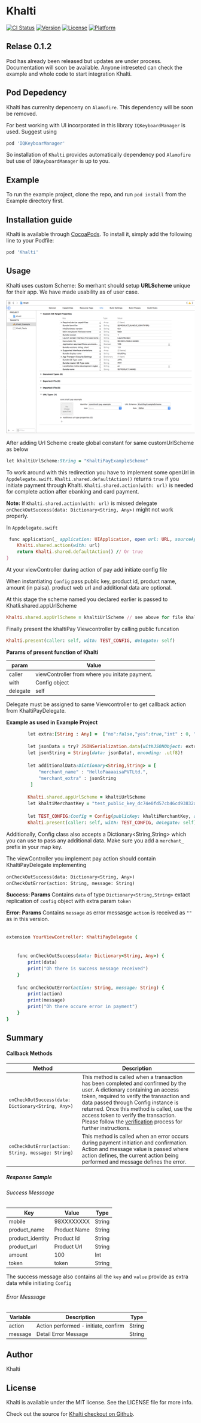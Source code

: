 # Khalti

[![CI Status](http://img.shields.io/travis/rjndra/Khalti.svg?style=flat)](https://travis-ci.org/rjndra/Khalti)
[![Version](https://img.shields.io/cocoapods/v/Khalti.svg?style=flat)](http://cocoapods.org/pods/Khalti)
[![License](https://img.shields.io/cocoapods/l/Khalti.svg?style=flat)](http://cocoapods.org/pods/Khalti)
[![Platform](https://img.shields.io/cocoapods/p/Khalti.svg?style=flat)](http://cocoapods.org/pods/Khalti)

## Relase 0.1.2

Pod has already been released but updates are under process. Documentation will soon be available. Anyone intreseted can check the example and whole code to start integration Khalti.

## Pod Depedency 
Khalti has currenlty depenceny on  ```Alamofire```.
This dependency will be soon be removed.

For best working with UI incorporated in this library ```IQKeyboardManager``` is used. Suggest using 
```ruby
pod 'IQKeyboarManager'
```

So installation of ```Khalti``` provides automatically dependency pod ```Alamofire``` but use of ```IQKeyboardManager``` is up to you.

## Example

To run the example project, clone the repo, and run `pod install` from the Example directory first.

## Installation guide

Khalti is available through [CocoaPods](http://cocoapods.org). To install
it, simply add the following line to your Podfile:

```ruby
pod 'Khalti'
```
## Usage
Khalti uses custom Scheme: So merhant should setup **URLScheme** unique for their app. We have made usability as of user case.


![Khalti scheme setup overview](../img/customUrlScheme.png)

After adding Url Scheme create global constant for same customUrlScheme as below 
```ruby
let khaltiUrlScheme:String = "KhaltiPayExampleScheme"
```


To work around with this redirection you have to implement some openUrl in ```Appdelegate.swift```. 
```Khalti.shared.defaultAction()``` returns `true` if you initiate payment through Khalti.
```Khalti.shared.action(with: url)``` is needed for complete action after ebanking and card payment. 

**Note:** If ```Khalti.shared.action(with: url)```  is missed delegate ```onCheckOutSuccess(data: Dictionary<String, Any>)``` might not work properly.

In ```Appdelegate.swift```
```ruby
 func application(_ application: UIApplication, open url: URL, sourceApplication: String?, annotation: Any) -> Bool {
    Khalti.shared.action(with: url)
    return Khalti.shared.defaultAction() // Or true 
}
```


At your viewController during action of pay add initiate config file

When instantiating `Config`  pass public key, product id, product name, amount (in paisa).
product web url and additional data are optional.


At this stage the scheme named you declared earlier is passed to Khatli.shared.appUrlScheme
 ```ruby 
 Khalti.shared.appUrlScheme = khaltiUrlScheme // see above for file khaltiUrlScheme
 ```

 Finally present the khaltiPay Viewcontroller by calling public funcation 
  ```ruby
  Khalti.present(caller: self, with: TEST_CONFIG, delegate: self)
  ```

 **Params of present function of Khalti**

| param                    |        Value                                    |
|--------------------------|-------------------------------------------------|
| caller                   | viewController  from where you initate payment. |
| with                     | Config object                                   |
| delegate                 | self                                            |

  Delegate must be assigned to same Viewcontroller to get callback action from KhaltiPayDelegate.


**Example as used in Example Project**
```ruby
        let extra:[String : Any] =  ["no":false,"yes":true,"int" : 0, "float":12.23]
        
        let jsonData = try? JSONSerialization.data(withJSONObject: extra, options: JSONSerialization.WritingOptions())
        let jsonString = String(data: jsonData!, encoding: .utf8)!
        
        let additionalData:Dictionary<String,String> = [
            "merchant_name" : "HelloPaaaaisaPVTLtd.",
            "merchant_extra" : jsonString
         ]
        
        Khalti.shared.appUrlScheme = khaltiUrlScheme
        let khaltiMerchantKey = "test_public_key_dc74e0fd57cb46cd93832aee0a507256"
        
        let TEST_CONFIG:Config = Config(publicKey: khaltiMerchantKey, amount: 1000, productId: "1234567890", productName: "Dragon_boss", productUrl: "http://gameofthrones.wikia.com/wiki/Dragons",additionalData: additionalData)
        Khalti.present(caller: self, with: TEST_CONFIG, delegate: self)
```

Additionally, Config class also accepts a Dictionary<String,String> which you can use to pass any additional data. Make sure you add a `merchant_` prefix in your map key.


The viewController you implement pay action should contain KhaltiPayDelegate implementing

 `onCheckOutSuccess(data: Dictionary<String, Any>)`
 `onCheckOutError(action: String, message: String)`

 **Success: Params**
 	Contains `data` of type `Dictionary<String,String>` extact replication of `config` object with extra param `token`

 **Error: Params**
 	Contains `message` as error messasge 
 	`action` is received as `""` as in this version. 

```ruby

extension YourViewController: KhaltiPayDelegate {

    
    func onCheckOutSuccess(data: Dictionary<String, Any>) {
        print(data)
        print("Oh there is success message received")
    }
    
    func onCheckOutError(action: String, message: String) {
        print(action)
        print(message)
        print("Oh there occure error in payment")
    }
}

```

## Summary


#### Callback Methods

| Method                                   | Description                                                                                                                                                                                                                                                                                                                                                                           |
|------------------------------------------|---------------------------------------------------------------------------------------------------------------------------------------------------------------------------------------------------------------------------------------------------------------------------------------------------------------------------------------------------------------------------------------|
| `onCheckOutSuccess(data: Dictionary<String, Any>)`                | This method is called when a transaction has been completed and confirmed by the user. A dictionary containing an access token, required to verify the transaction and data passed through Config instance is returned. Once this method is called, use the access token to verify the transaction. Please follow the [verification](./../api/verification.md) process for further instructions. |
| `onCheckOutError(action: String, message: String)` | This method is called when an error occurs during payment initiation and confirmation. Action and message value is passed where action defines, the current action being performed and message defines the error.                                                                                                                                                                      |


##### Response Sample
###### Success Messsage
| Key               |        Value                 |            Type         |
|-------------------|------------------------------|-------------------------|
| mobile            | 98XXXXXXXX                   |           String        |
| product_name      | Product Name                 |           String        |
| product_identity  | Product Id                   |           String        |
| product_url       | Product Url                  |           String        |
| amount            | 100                          |            Int          |
| token             | token                        |           String        | 

The success message also contains all the `key` and `value` provide as extra data while initiating `Config` 

###### Error Messsage
|  Variable                 | Description                            |    Type   |
|---------------------------|----------------------------------------|-----------|   
| action                    | Action performed - initiate, confirm   |   String  |
| message                   | Detail Error Message                   |   String  |


## Author

Khalti

## License

Khalti is available under the MIT license. See the LICENSE file for more info.

Check out the source for [Khalti checkout on Github](https://github.com/khalti/khalti-sdk-ios).

